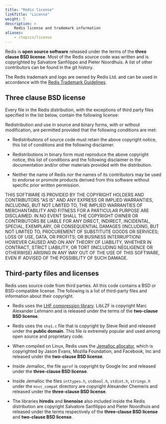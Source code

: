 ```yaml
---
title: "Redis license"
linkTitle: "License"
weight: 5
description: >
    Redis license and trademark information
aliases:
    - /topics/license
---
```


Redis is **open source software** released under the terms of the **three clause BSD license**. Most of the Redis source code was written and is copyrighted by Salvatore Sanfilippo and Pieter Noordhuis. A list of other contributors can be found in the git history.

The Redis trademark and logo are owned by Redis Ltd. and can be
used in accordance with the [Redis Trademark Guidelines](/docs/about/trademark).

## Three clause BSD license

Every file in the Redis distribution, with the exceptions of third party files specified in the list below, contain the following license:

Redistribution and use in source and binary forms, with or without
modification, are permitted provided that the following conditions are met:

* Redistributions of source code must retain the above copyright notice,
  this list of conditions and the following disclaimer.

* Redistributions in binary form must reproduce the above copyright
  notice, this list of conditions and the following disclaimer in the
  documentation and/or other materials provided with the distribution.

* Neither the name of Redis nor the names of its contributors may be used
  to endorse or promote products derived from this software without
  specific prior written permission.

THIS SOFTWARE IS PROVIDED BY THE COPYRIGHT HOLDERS AND CONTRIBUTORS "AS IS"
AND ANY EXPRESS OR IMPLIED WARRANTIES, INCLUDING, BUT NOT LIMITED TO, THE
IMPLIED WARRANTIES OF MERCHANTABILITY AND FITNESS FOR A PARTICULAR PURPOSE
ARE DISCLAIMED. IN NO EVENT SHALL THE COPYRIGHT OWNER OR CONTRIBUTORS BE
LIABLE FOR ANY DIRECT, INDIRECT, INCIDENTAL, SPECIAL, EXEMPLARY, OR
CONSEQUENTIAL DAMAGES (INCLUDING, BUT NOT LIMITED TO, PROCUREMENT OF
SUBSTITUTE GOODS OR SERVICES; LOSS OF USE, DATA, OR PROFITS; OR BUSINESS
INTERRUPTION) HOWEVER CAUSED AND ON ANY THEORY OF LIABILITY, WHETHER IN
CONTRACT, STRICT LIABILITY, OR TORT (INCLUDING NEGLIGENCE OR OTHERWISE)
ARISING IN ANY WAY OUT OF THE USE OF THIS SOFTWARE, EVEN IF ADVISED OF THE
POSSIBILITY OF SUCH DAMAGE.

## Third-party files and licenses

Redis uses source code from third parties. All this code contains a BSD or BSD-compatible license. The following is a list of third-party files and information about their copyright.

* Redis uses the [LHF compression library](http://oldhome.schmorp.de/marc/liblzf.html). LibLZF is copyright Marc Alexander Lehmann and is released under the terms of the **two-clause BSD license**.

* Redis uses the `sha1.c` file that is copyright by Steve Reid and released under the **public domain**. This file is extremely popular and used among open source and proprietary code.

* When compiled on Linux, Redis uses the [Jemalloc allocator](https://github.com/jemalloc/jemalloc), which is copyrighted by Jason Evans, Mozilla Foundation, and Facebook, Inc and released under the **two-clause BSD license**.

* Inside Jemalloc, the file `pprof` is copyright by Google Inc and released under the **three-clause BSD license**.

* Inside Jemalloc the files `inttypes.h`, `stdbool.h`, `stdint.h`, `strings.h` under the `msvc_compat` directory are copyright Alexander Chemeris and released under the **three-clause BSD license**.

* The libraries **hiredis** and **linenoise** also included inside the Redis distribution are copyright Salvatore Sanfilippo and Pieter Noordhuis and released under the terms respectively of the **three-clause BSD license** and **two-clause BSD license**.


